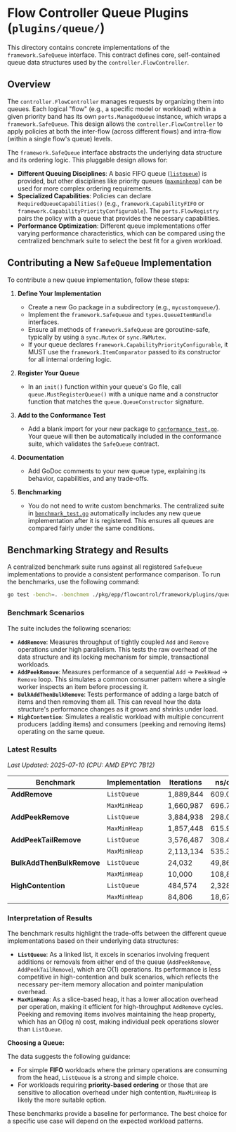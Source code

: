 # Flow Controller Queue Plugins (`plugins/queue/`)

This directory contains concrete implementations of the `framework.SafeQueue` interface. This contract defines core,
self-contained queue data structures used by the `controller.FlowController`.

## Overview

The `controller.FlowController` manages requests by organizing them into queues. Each logical "flow" (e.g., a specific
model or workload) within a given priority band has its own `ports.ManagedQueue` instance, which wraps a
`framework.SafeQueue`. This design allows the `controller.FlowController` to apply policies at both the inter-flow
(across different flows) and intra-flow (within a single flow's queue) levels.

The `framework.SafeQueue` interface abstracts the underlying data structure and its ordering logic. This pluggable
design allows for:

- **Different Queuing Disciplines**: A basic FIFO queue ([`listqueue`](./listqueue/)) is provided, but other disciplines
  like priority queues ([`maxminheap`](./maxminheap/)) can be used for more complex ordering requirements.
- **Specialized Capabilities**: Policies can declare `RequiredQueueCapabilities()` (e.g., `framework.CapabilityFIFO` or
  `framework.CapabilityPriorityConfigurable`). The `ports.FlowRegistry` pairs the policy with a queue that provides the
  necessary capabilities.
- **Performance Optimization**: Different queue implementations offer varying performance characteristics, which can be
  compared using the centralized benchmark suite to select the best fit for a given workload.

## Contributing a New `SafeQueue` Implementation

To contribute a new queue implementation, follow these steps:

1.  **Define Your Implementation**
    - Create a new Go package in a subdirectory (e.g., `mycustomqueue/`).
    - Implement the `framework.SafeQueue` and `types.QueueItemHandle` interfaces.
    - Ensure all methods of `framework.SafeQueue` are goroutine-safe, typically by using a `sync.Mutex` or
      `sync.RWMutex`.
    - If your queue declares `framework.CapabilityPriorityConfigurable`, it MUST use the `framework.ItemComparator`
      passed to its constructor for all internal ordering logic.

2. **Register Your Queue**
    - In an `init()` function within your queue's Go file, call `queue.MustRegisterQueue()` with a unique name and a
      constructor function that matches the `queue.QueueConstructor` signature.

3.  **Add to the Conformance Test**
    - Add a blank import for your new package to [`conformance_test.go`](./conformance_test.go). Your queue will then be
      automatically included in the conformance suite, which validates the `SafeQueue` contract.

4.  **Documentation**
    - Add GoDoc comments to your new queue type, explaining its behavior, capabilities, and any trade-offs.

5.  **Benchmarking**
    - You do not need to write custom benchmarks. The centralized suite in [`benchmark_test.go`](./benchmark_test.go)
      automatically includes any new queue implementation after it is registered. This ensures all queues are compared
      fairly under the same conditions.

## Benchmarking Strategy and Results

A centralized benchmark suite runs against all registered `SafeQueue` implementations to provide a consistent
performance comparison. To run the benchmarks, use the following command:

```sh
go test -bench=. -benchmem ./pkg/epp/flowcontrol/framework/plugins/queue/...
```

### Benchmark Scenarios

The suite includes the following scenarios:

- **`AddRemove`**: Measures throughput of tightly coupled `Add` and `Remove` operations under high parallelism. This
  tests the raw overhead of the data structure and its locking mechanism for simple, transactional workloads.
- **`AddPeekRemove`**: Measures performance of a sequential `Add` -> `PeekHead` -> `Remove` loop. This simulates a
  common consumer pattern where a single worker inspects an item before processing it.
- **`BulkAddThenBulkRemove`**: Tests performance of adding a large batch of items and then removing them all. This can
  reveal how the data structure's performance changes as it grows and shrinks under load.
- **`HighContention`**: Simulates a realistic workload with multiple concurrent producers (adding items) and consumers
  (peeking and removing items) operating on the same queue.

### Latest Results

*Last Updated: 2025-07-10*
*(CPU: AMD EPYC 7B12)*

| Benchmark                   | Implementation | Iterations | ns/op   | B/op  | allocs/op |
| --------------------------- | -------------- | ---------- | ------- | ----- | --------- |
| **AddRemove**               | `ListQueue`    | 1,889,844  | 609.0   | 224   | 5         |
|                             | `MaxMinHeap`   | 1,660,987  | 696.7   | 184   | 4         |
| **AddPeekRemove**           | `ListQueue`    | 3,884,938  | 298.0   | 224   | 5         |
|                             | `MaxMinHeap`   | 1,857,448  | 615.9   | 184   | 4         |
| **AddPeekTailRemove**       | `ListQueue`    | 3,576,487  | 308.4   | 224   | 5         |
|                             | `MaxMinHeap`   | 2,113,134  | 535.3   | 184   | 4         |
| **BulkAddThenBulkRemove**   | `ListQueue`    | 24,032     | 49,861  | 24801 | 698       |
|                             | `MaxMinHeap`   | 10,000     | 108,868 | 20787 | 597       |
| **HighContention**          | `ListQueue`    | 484,574    | 2,328   | 896   | 20        |
|                             | `MaxMinHeap`   | 84,806     | 18,679  | 783   | 16        |

### Interpretation of Results

The benchmark results highlight the trade-offs between the different queue implementations based on their underlying
data structures:

- **`ListQueue`**: As a linked list, it excels in scenarios involving frequent additions or removals from either end of
  the queue (`AddPeekRemove`, `AddPeekTailRemove`), which are O(1) operations. Its performance is less competitive in
  high-contention and bulk scenarios, which reflects the necessary per-item memory allocation and pointer manipulation
  overhead.
- **`MaxMinHeap`**: As a slice-based heap, it has a lower allocation overhead per operation, making it efficient for
  high-throughput `AddRemove` cycles. Peeking and removing items involves maintaining the heap property, which has an
  O(log n) cost, making individual peek operations slower than `ListQueue`.

**Choosing a Queue:**

The data suggests the following guidance:
- For simple **FIFO** workloads where the primary operations are consuming from the head, `ListQueue` is a strong and
  simple choice.
- For workloads requiring **priority-based ordering** or those that are sensitive to allocation overhead under high
  contention, `MaxMinHeap` is likely the more suitable option.

These benchmarks provide a baseline for performance. The best choice for a specific use case will depend on the expected
workload patterns.
